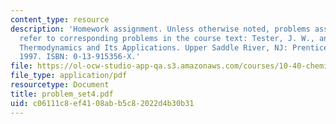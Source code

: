 ```yaml
---
content_type: resource
description: 'Homework assignment. Unless otherwise noted, problems assigned by number
  refer to corresponding problems in the course text: Tester, J. W., and Modell, Michael.
  Thermodynamics and Its Applications. Upper Saddle River, NJ: Prentice Hall PTR,
  1997. ISBN: 0-13-915356-X.'
file: https://ol-ocw-studio-app-qa.s3.amazonaws.com/courses/10-40-chemical-engineering-thermodynamics-fall-2003/c06111c8ef4108abb5c82022d4b30b31_problem_set4.pdf
file_type: application/pdf
resourcetype: Document
title: problem_set4.pdf
uid: c06111c8-ef41-08ab-b5c8-2022d4b30b31
---
```

